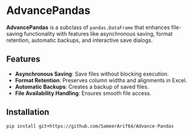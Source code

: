 # AdvancePandas

**AdvancePandas** is a subclass of `pandas.DataFrame` that enhances file-saving functionality with features like asynchronous saving, format retention, automatic backups, and interactive save dialogs.

## Features
- **Asynchronous Saving**: Save files without blocking execution.
- **Format Retention**: Preserves column widths and alignments in Excel.
- **Automatic Backups**: Creates a backup of saved files.
- **File Availability Handling**: Ensures smooth file access.

## Installation
```bash
pip install git+https://github.com/SameerArif64/Advance-Pandas
